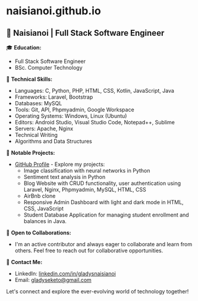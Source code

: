 # naisianoi.github.io

## 👋 Naisianoi | Full Stack Software Engineer

🎓 **Education:** 
- Full Stack Software Engineer
- BSc. Computer Technology 
  
🚀 **Technical Skills:**
- Languages: C, Python, PHP, HTML, CSS, Kotlin, JavaScript, Java
- Frameworks: Laravel, Bootstrap
- Databases: MySQL
- Tools: Git, API, Phpmyadmin, Google Workspace
- Operating Systems: Windows, Linux (Ubuntu)
- Editors: Android Studio, Visual Studio Code, Notepad++, Sublime
- Servers: Apache, Nginx
- Technical Writing
- Algorithms and Data Structures

📝 **Notable Projects:**
- [GitHub Profile](https://github.com/Naisianoi) - Explore my projects:
  - Image classification with neural networks in Python
  - Sentiment text analysis in Python
  - Blog Website with CRUD functionality, user authentication using Laravel, Nginx, Phpmyadmin, MySQL, HTML, CSS
  - AirBnb clone
  - Responsive Admin Dashboard with light and dark mode in HTML, CSS, JavaScript
  - Student Database Application for managing student enrollment and balances in Java.

💼 **Open to Collaborations:**
- I'm an active contributor and always eager to collaborate and learn from others. Feel free to reach out for collaborative opportunities.

📧 **Contact Me:**
- LinkedIn: [linkedin.com/in/gladysnaisianoi](https://linkedin.com/in/gladysnaisianoi)
- Email: [gladyseketo@gmail.com](mailto:gladyseketo@gmail.com)

Let's connect and explore the ever-evolving world of technology together!
